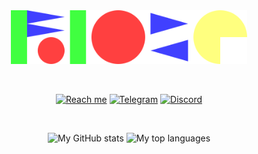 <div align="center">

<img src="./images/ioze.svg" alt="Rioze!!!!!" width="75%">

&nbsp;

[![Reach me](https://img.shields.io/badge/Reach%20me%20at%20-FFF?&style=for-the-badge&)]()
[![Telegram](https://img.shields.io/badge/@riozec-%230088cc.svg?&style=for-the-badge&logo=telegram&logoColor=white)](https://t.me/riozec)
[![Discord](https://img.shields.io/badge/Rioze%231425-7289DA?style=for-the-badge&logo=discord&logoColor=white)](https://discord.com/users/781851252471365632)

&nbsp;

<a>![My GitHub stats](https://github-readme-stats.vercel.app/api?username=riozec&border_radius=0&hide_border=true&disable_animations=true&show_icons=true&custom_title=My%20GitHub%20stats)</a>
<a>![My top languages](https://github-readme-stats.vercel.app/api/top-langs/?username=riozec&border_radius=0&hide_border=true&layout=compact&custom_title=My%20top%20languages)</a>

</div>
